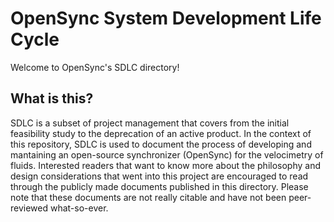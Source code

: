 # OpenSync System Development Life Cycle
Welcome to OpenSync's SDLC directory!

## What is this?
SDLC is a subset of project management that covers from the initial feasibility study to the deprecation of an active product. In the context of this repository, SDLC is used to document the process of developing and mantaining an open-source synchronizer (OpenSync) for the velocimetry of fluids. Interested readers that want to know more about the philosophy and design considerations that went into this project are encouraged to read through the publicly made documents published in this directory. Please note that these documents are not really citable and have not been peer-reviewed what-so-ever. 